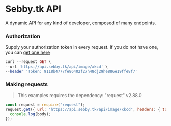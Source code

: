 # Sebby.tk API
A dynamic API for any kind of developer, composed of many endpoints.

### Authorization
Supply your authorization token in every request. If you do not have one, you can [get one here]()
```php
curl --request GET \
--url 'https://api.sebby.tk/api/image/xkcd' \
--header 'Token: 9118b4777fe86402f27h48dj29he886e19ffe8f7'
```

### Making requests
> This examples requires the dependency: "request" v2.88.0
```js
const request = require("request");
request.get({ url: "https://api.sebby.tk/api/image/xkcd", headers: { token: "9118b4777fe86402f27h48dj29he886e19ffe8f7" } }, function (err, resp, body) {
  console.log(body);
});
```
